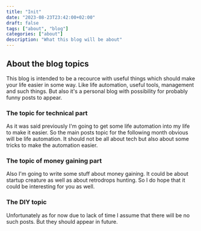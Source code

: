 ```yaml
---
title: "Init"
date: "2023-08-23T23:42:00+02:00"
draft: false
tags: ["about", "blog"]
categories: ["about"]
description: "What this blog will be about"
---
```


## About the blog topics

This blog is intended to be a recource with useful things which should make your
life easier in some way.
Like life automation, useful tools, management and such things.
But also it's a personal blog with possibility for probably funny posts to
appear.

### The topic for technical part

As it was said previously I'm going to get some life automation into my life
to make it easier. So the main posts topic for the following month obvious will
be life automation. It should not be all about tech but also about some tricks
to make the automation easier.

### The topic of money gaining part

Also I'm going to write some stuff about money gaining. It could be about
startup creature as well as about retrodrops hunting. So I do hope that it
could be interesting for you as well.

### The DIY topic

Unfortunately as for now due to lack of time I assume that there will be no
such posts. But they should appear in future.
